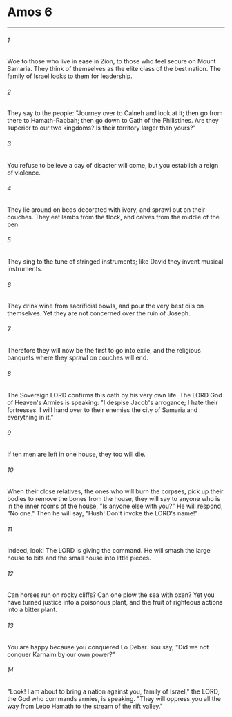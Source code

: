 # Amos 6
***



###### 1 
Woe to those who live in ease in Zion, to those who feel secure on Mount Samaria. They think of themselves as the elite class of the best nation. The family of Israel looks to them for leadership. 

###### 2 
They say to the people: "Journey over to Calneh and look at it; then go from there to Hamath-Rabbah; then go down to Gath of the Philistines. Are they superior to our two kingdoms? Is their territory larger than yours?" 

###### 3 
You refuse to believe a day of disaster will come, but you establish a reign of violence. 

###### 4 
They lie around on beds decorated with ivory, and sprawl out on their couches. They eat lambs from the flock, and calves from the middle of the pen. 

###### 5 
They sing to the tune of stringed instruments; like David they invent musical instruments. 

###### 6 
They drink wine from sacrificial bowls, and pour the very best oils on themselves. Yet they are not concerned over the ruin of Joseph. 

###### 7 
Therefore they will now be the first to go into exile, and the religious banquets where they sprawl on couches will end. 

###### 8 
The Sovereign LORD confirms this oath by his very own life. The LORD God of Heaven's Armies is speaking: "I despise Jacob's arrogance; I hate their fortresses. I will hand over to their enemies the city of Samaria and everything in it." 

###### 9 
If ten men are left in one house, they too will die. 

###### 10 
When their close relatives, the ones who will burn the corpses, pick up their bodies to remove the bones from the house, they will say to anyone who is in the inner rooms of the house, "Is anyone else with you?" He will respond, "No one." Then he will say, "Hush! Don't invoke the LORD's name!" 

###### 11 
Indeed, look! The LORD is giving the command. He will smash the large house to bits and the small house into little pieces. 

###### 12 
Can horses run on rocky cliffs? Can one plow the sea with oxen? Yet you have turned justice into a poisonous plant, and the fruit of righteous actions into a bitter plant. 

###### 13 
You are happy because you conquered Lo Debar. You say, "Did we not conquer Karnaim by our own power?" 

###### 14 
"Look! I am about to bring a nation against you, family of Israel," the LORD, the God who commands armies, is speaking. "They will oppress you all the way from Lebo Hamath to the stream of the rift valley."
